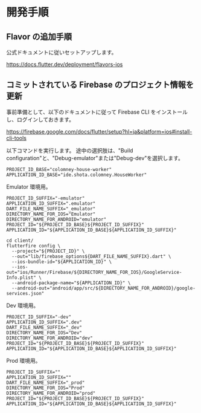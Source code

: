 # 開発手順

## Flavor の追加手順

公式ドキュメントに従いセットアップします。

https://docs.flutter.dev/deployment/flavors-ios

## コミットされている Firebase のプロジェクト情報を更新

事前準備として、以下のドキュメントに従って Firebase CLI をインストールし、ログインしておきます。

https://firebase.google.com/docs/flutter/setup?hl=ja&platform=ios#install-cli-tools

以下コマンドを実行します。 途中の選択肢は、"Build configuration"と、"Debug-emulator"または"Debug-dev"を選択します。
```shell
PROJECT_ID_BASE="colomney-house-worker"
APPLICATION_ID_BASE="ide.shota.colomney.HouseWorker"
```

Emulator 環境用。

```shell
PROJECT_ID_SUFFIX="-emulator"
APPLICATION_ID_SUFFIX=".emulator"
DART_FILE_NAME_SUFFIX="_emulator"
DIRECTORY_NAME_FOR_IOS="Emulator"
DIRECTORY_NAME_FOR_ANDROID="emulator"
PROJECT_ID="${PROJECT_ID_BASE}${PROJECT_ID_SUFFIX}"
APPLICATION_ID="${APPLICATION_ID_BASE}${APPLICATION_ID_SUFFIX}"
```

```shell
cd client/
flutterfire config \
  --project="${PROJECT_ID}" \
  --out="lib/firebase_options${DART_FILE_NAME_SUFFIX}.dart" \
  --ios-bundle-id="${APPLICATION_ID}" \
  --ios-out="ios/Runner/Firebase/${DIRECTORY_NAME_FOR_IOS}/GoogleService-Info.plist" \
  --android-package-name="${APPLICATION_ID}" \
  --android-out="android/app/src/${DIRECTORY_NAME_FOR_ANDROID}/google-services.json"
```

Dev 環境用。

```shell
PROJECT_ID_SUFFIX="-dev"
APPLICATION_ID_SUFFIX=".dev"
DART_FILE_NAME_SUFFIX="_dev"
DIRECTORY_NAME_FOR_IOS="Dev"
DIRECTORY_NAME_FOR_ANDROID="dev"
PROJECT_ID="${PROJECT_ID_BASE}${PROJECT_ID_SUFFIX}"
APPLICATION_ID="${APPLICATION_ID_BASE}${APPLICATION_ID_SUFFIX}"
```

Prod 環境用。

```shell
PROJECT_ID_SUFFIX=""
APPLICATION_ID_SUFFIX=""
DART_FILE_NAME_SUFFIX="_prod"
DIRECTORY_NAME_FOR_IOS="Prod"
DIRECTORY_NAME_FOR_ANDROID="prod"
PROJECT_ID="${PROJECT_ID_BASE}${PROJECT_ID_SUFFIX}"
APPLICATION_ID="${APPLICATION_ID_BASE}${APPLICATION_ID_SUFFIX}"
```
